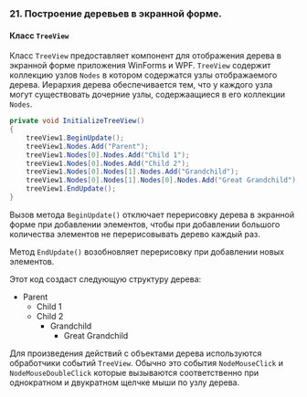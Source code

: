 ### 21. Построение деревьев в экранной форме.

#### Класс `TreeView`
Класс `TreeView` предоставляет компонент для отображения дерева в экранной форме приложения WinForms и WPF. `TreeView` содержит коллекцию узлов `Nodes` в котором содержатся узлы отображаемого дерева. Иерархия дерева обеспечивается тем, что у каждого узла могут существовать дочерние узлы, содержаащиеся в его коллекции `Nodes`.

```csharp
private void InitializeTreeView()
{
    treeView1.BeginUpdate();
    treeView1.Nodes.Add("Parent");
    treeView1.Nodes[0].Nodes.Add("Child 1");
    treeView1.Nodes[0].Nodes.Add("Child 2");
    treeView1.Nodes[0].Nodes[1].Nodes.Add("Grandchild");
    treeView1.Nodes[0].Nodes[1].Nodes[0].Nodes.Add("Great Grandchild");
    treeView1.EndUpdate();
}
```
Вызов метода `BeginUpdate()` отключает перерисовку дерева в экранной форме при добавлении элементов, чтобы при добавлении большого количества элементов не перерисовывать дерево каждый раз. 

Метод `EndUpdate()` возобновляет перерисовку при добавлении новых элементов. 

Этот код создаст следующую структуру дерева:

* Parent
  * Child 1		
  * Child 2
 	 * Grandchild
 	 	* Great Grandchild
 	 	
Для произведения действий с объектами дерева используются обработчики событий `TreeView`. Обычно это события `NodeMouseClick` и `NodeMouseDoubleClick` которые вызываются соответственно при однократном и двукратном щелчке мыши по узлу дерева.